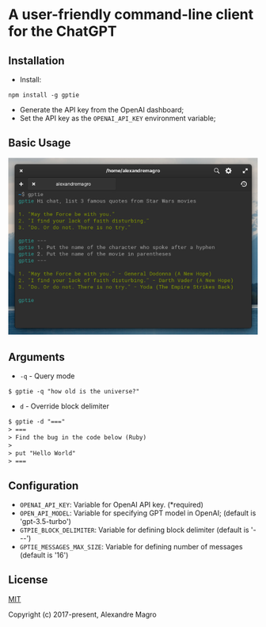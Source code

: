 # A user-friendly command-line client for the ChatGPT

## Installation

- Install:

```shell
npm install -g gptie
```

- Generate the API key from the OpenAI dashboard;
- Set the API key as the `OPENAI_API_KEY` environment variable;


## Basic Usage

<p align="center">
  <img src="assets/example.png"/>
</p>

## Arguments

- `-q` - Query mode

```
$ gptie -q "how old is the universe?"
```

- `d` - Override block delimiter

```
$ gptie -d "==="
> ===
> Find the bug in the code below (Ruby)
>
> put "Hello World"
> ===
```

## Configuration


- `OPENAI_API_KEY`: Variable for OpenAI API key. (*required)
- `OPEN_API_MODEL`: Variable for specifying GPT model in OpenAI; (default is 'gpt-3.5-turbo')
- `GTPIE_BLOCK_DELIMITER`: Variable for defining block delimiter (default is '---')
- `GPTIE_MESSAGES_MAX_SIZE`: Variable for defining number of messages (default is '16')

## License

[MIT](http://opensource.org/licenses/MIT)

Copyright (c) 2017-present, Alexandre Magro
